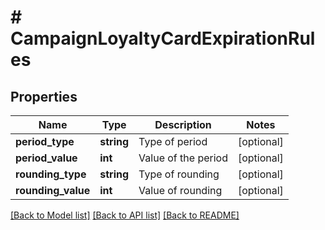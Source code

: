 # # CampaignLoyaltyCardExpirationRules

## Properties

Name | Type | Description | Notes
------------ | ------------- | ------------- | -------------
**period_type** | **string** | Type of period | [optional]
**period_value** | **int** | Value of the period | [optional]
**rounding_type** | **string** | Type of rounding | [optional]
**rounding_value** | **int** | Value of rounding | [optional]

[[Back to Model list]](../../README.md#models) [[Back to API list]](../../README.md#endpoints) [[Back to README]](../../README.md)
